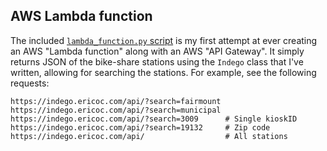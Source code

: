AWS Lambda function
--------------------

The included [`lambda_function.py` script](lambda_function.py) is my first attempt at ever creating an AWS "Lambda function" along with an AWS "API Gateway". It simply returns JSON of the bike-share stations using the `Indego` class that I've written, allowing for searching the stations. For example, see the following requests:

    https://indego.ericoc.com/api/?search=fairmount
    https://indego.ericoc.com/api/?search=municipal
    https://indego.ericoc.com/api/?search=3009      # Single kioskID
    https://indego.ericoc.com/api/?search=19132     # Zip code
    https://indego.ericoc.com/api/                  # All stations
